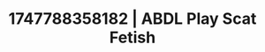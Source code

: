 ---
categories:
- Tan lines & lingerie
- Gymnastics
- Unspoken desires
- Artistic nudes
- Soft domination
image: /assets/images/1747788358182.jpg
layout: post
seo:
  description: Featured content with artistic Scat Fetish, ABDL Play. HD images available.
  keywords: Scat Fetish, ABDL Play
  og_image: /assets/images/1747788358182.jpg
  schema_type: VisualArtwork
tags:
- ABDL Play
- Scat Fetish
- '#1747788358182'
title: 1747788358182 | ABDL Play Scat Fetish
---